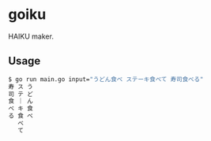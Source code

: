 # goiku
HAIKU maker.

## Usage
```sh
$ go run main.go input="うどん食べ ステーキ食べて 寿司食べる"
寿 ス う 
司 テ ど 
食 ｜ ん 
べ キ 食 
る 食 べ 
　 べ 　 
　 て 　 
```